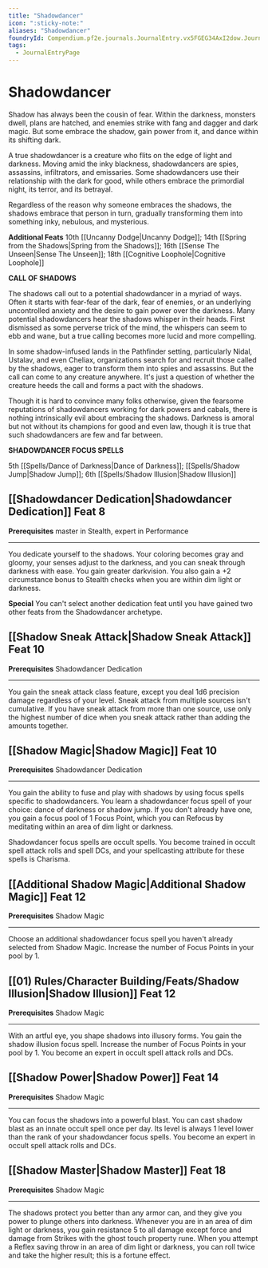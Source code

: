 ```yaml
---
title: "Shadowdancer"
icon: ":sticky-note:"
aliases: "Shadowdancer"
foundryId: Compendium.pf2e.journals.JournalEntry.vx5FGEG34AxI2dow.JournalEntryPage.MKU4d2hIpLuXGN2J
tags:
  - JournalEntryPage
---
```


# Shadowdancer
Shadow has always been the cousin of fear. Within the darkness, monsters dwell, plans are hatched, and enemies strike with fang and dagger and dark magic. But some embrace the shadow, gain power from it, and dance within its shifting dark.

A true shadowdancer is a creature who flits on the edge of light and darkness. Moving amid the inky blackness, shadowdancers are spies, assassins, infiltrators, and emissaries. Some shadowdancers use their relationship with the dark for good, while others embrace the primordial night, its terror, and its betrayal.

Regardless of the reason why someone embraces the shadows, the shadows embrace that person in turn, gradually transforming them into something inky, nebulous, and mysterious.

**Additional Feats** 10th [[Uncanny Dodge|Uncanny Dodge]]; 14th [[Spring from the Shadows|Spring from the Shadows]]; 16th [[Sense The Unseen|Sense The Unseen]]; 18th [[Cognitive Loophole|Cognitive Loophole]]

**CALL OF SHADOWS**

The shadows call out to a potential shadowdancer in a myriad of ways. Often it starts with fear-fear of the dark, fear of enemies, or an underlying uncontrolled anxiety and the desire to gain power over the darkness. Many potential shadowdancers hear the shadows whisper in their heads. First dismissed as some perverse trick of the mind, the whispers can seem to ebb and wane, but a true calling becomes more lucid and more compelling.

In some shadow-infused lands in the Pathfinder setting, particularly Nidal, Ustalav, and even Cheliax, organizations search for and recruit those called by the shadows, eager to transform them into spies and assassins. But the call can come to any creature anywhere. It's just a question of whether the creature heeds the call and forms a pact with the shadows.

Though it is hard to convince many folks otherwise, given the fearsome reputations of shadowdancers working for dark powers and cabals, there is nothing intrinsically evil about embracing the shadows. Darkness is amoral but not without its champions for good and even law, though it is true that such shadowdancers are few and far between.

**SHADOWDANCER FOCUS SPELLS**

5th [[Spells/Dance of Darkness|Dance of Darkness]]; [[Spells/Shadow Jump|Shadow Jump]]; 6th [[Spells/Shadow Illusion|Shadow Illusion]]

## [[Shadowdancer Dedication|Shadowdancer Dedication]] Feat 8

**Prerequisites** master in Stealth, expert in Performance

* * *

You dedicate yourself to the shadows. Your coloring becomes gray and gloomy, your senses adjust to the darkness, and you can sneak through darkness with ease. You gain greater darkvision. You also gain a +2 circumstance bonus to Stealth checks when you are within dim light or darkness.

**Special** You can't select another dedication feat until you have gained two other feats from the Shadowdancer archetype.

## [[Shadow Sneak Attack|Shadow Sneak Attack]] Feat 10

**Prerequisites** Shadowdancer Dedication

* * *

You gain the sneak attack class feature, except you deal 1d6 precision damage regardless of your level. Sneak attack from multiple sources isn't cumulative. If you have sneak attack from more than one source, use only the highest number of dice when you sneak attack rather than adding the amounts together.

## [[Shadow Magic|Shadow Magic]] Feat 10

**Prerequisites** Shadowdancer Dedication

* * *

You gain the ability to fuse and play with shadows by using focus spells specific to shadowdancers. You learn a shadowdancer focus spell of your choice: dance of darkness or shadow jump. If you don't already have one, you gain a focus pool of 1 Focus Point, which you can Refocus by meditating within an area of dim light or darkness.

Shadowdancer focus spells are occult spells. You become trained in occult spell attack rolls and spell DCs, and your spellcasting attribute for these spells is Charisma.

## [[Additional Shadow Magic|Additional Shadow Magic]] Feat 12

**Prerequisites** Shadow Magic

* * *

Choose an additional shadowdancer focus spell you haven't already selected from Shadow Magic. Increase the number of Focus Points in your pool by 1.

## [[01) Rules/Character Building/Feats/Shadow Illusion|Shadow Illusion]] Feat 12

**Prerequisites** Shadow Magic

* * *

With an artful eye, you shape shadows into illusory forms. You gain the shadow illusion focus spell. Increase the number of Focus Points in your pool by 1. You become an expert in occult spell attack rolls and DCs.

## [[Shadow Power|Shadow Power]] Feat 14

**Prerequisites** Shadow Magic

* * *

You can focus the shadows into a powerful blast. You can cast shadow blast as an innate occult spell once per day. Its level is always 1 level lower than the rank of your shadowdancer focus spells. You become an expert in occult spell attack rolls and DCs.

## [[Shadow Master|Shadow Master]] Feat 18

**Prerequisites** Shadow Magic

* * *

The shadows protect you better than any armor can, and they give you power to plunge others into darkness. Whenever you are in an area of dim light or darkness, you gain resistance 5 to all damage except force and damage from Strikes with the ghost touch property rune. When you attempt a Reflex saving throw in an area of dim light or darkness, you can roll twice and take the higher result; this is a fortune effect.